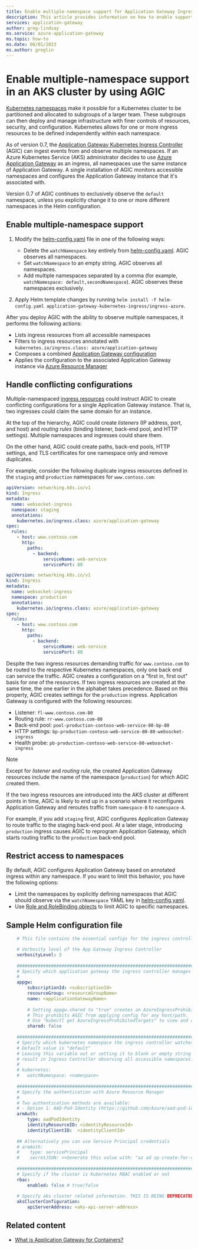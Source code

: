 ```yaml
---
title: Enable multiple-namespace support for Application Gateway Ingress Controller
description: This article provides information on how to enable support for multiple namespaces in a Kubernetes cluster by using the Application Gateway Ingress Controller. 
services: application-gateway
author: greg-lindsay
ms.service: azure-application-gateway
ms.topic: how-to
ms.date: 08/01/2023
ms.author: greglin
---
```


# Enable multiple-namespace support in an AKS cluster by using AGIC

[Kubernetes namespaces](https://kubernetes.io/docs/concepts/overview/working-with-objects/namespaces/) make it possible for a Kubernetes cluster to be partitioned and allocated to subgroups of a larger team. These subgroups can then deploy and manage infrastructure with finer controls of resources, security, and configuration. Kubernetes allows for one or more ingress resources to be defined independently within each namespace.

As of version 0.7, the [Application Gateway Kubernetes Ingress Controller](https://github.com/Azure/application-gateway-kubernetes-ingress/blob/master/README.md) (AGIC) can ingest events from and observe multiple namespaces. If an Azure Kubernetes Service (AKS) administrator decides to use [Azure Application Gateway](https://azure.microsoft.com/services/application-gateway/) as an ingress, all namespaces use the same instance of Application Gateway. A single installation of AGIC monitors accessible namespaces and configures the Application Gateway instance that it's associated with.

Version 0.7 of AGIC continues to exclusively observe the `default` namespace, unless you explicitly change it to one or more different namespaces in the Helm configuration.

## Enable multiple-namespace support

1. Modify the [helm-config.yaml](#sample-helm-configuration-file) file in one of the following ways:

   - Delete the `watchNamespace` key entirely from [helm-config.yaml](#sample-helm-configuration-file). AGIC observes all namespaces.
   - Set `watchNamespace` to an empty string. AGIC observes all namespaces.
   - Add multiple namespaces separated by a comma (for example, `watchNamespace: default,secondNamespace`). AGIC observes these namespaces exclusively.
2. Apply Helm template changes by running `helm install -f helm-config.yaml application-gateway-kubernetes-ingress/ingress-azure`.

After you deploy AGIC with the ability to observe multiple namespaces, it performs the following actions:

- Lists ingress resources from all accessible namespaces
- Filters to ingress resources annotated with `kubernetes.io/ingress.class: azure/application-gateway`
- Composes a combined [Application Gateway configuration](https://github.com/Azure/azure-sdk-for-go/blob/37f3f4162dfce955ef5225ead57216cf8c1b2c70/services/network/mgmt/2016-06-01/network/models.go#L1710-L1744)
- Applies the configuration to the associated Application Gateway instance via [Azure Resource Manager](../azure-resource-manager/management/overview.md)

## Handle conflicting configurations

Multiple-namespaced [ingress resources](https://kubernetes.io/docs/concepts/services-networking/ingress/#the-ingress-resource) could instruct AGIC to create conflicting configurations for a single Application Gateway instance. That is, two ingresses could claim the same domain for an instance.

At the top of the hierarchy, AGIC could create *listeners* (IP address, port, and host) and *routing rules* (binding listener, back-end pool, and HTTP settings). Multiple namespaces and ingresses could share them.

On the other hand, AGIC could create paths, back-end pools, HTTP settings, and TLS certificates for one namespace only and remove duplicates.

For example, consider the following duplicate ingress resources defined in the `staging` and `production` namespaces for `www.contoso.com`:

```yaml
apiVersion: networking.k8s.io/v1
kind: Ingress
metadata:
  name: websocket-ingress
  namespace: staging
  annotations:
    kubernetes.io/ingress.class: azure/application-gateway
spec:
  rules:
    - host: www.contoso.com
      http:
        paths:
          - backend:
              serviceName: web-service
              servicePort: 80
```

```yaml
apiVersion: networking.k8s.io/v1
kind: Ingress
metadata:
  name: websocket-ingress
  namespace: production
  annotations:
    kubernetes.io/ingress.class: azure/application-gateway
spec:
  rules:
    - host: www.contoso.com
      http:
        paths:
          - backend:
              serviceName: web-service
              servicePort: 80
```

Despite the two ingress resources demanding traffic for `www.contoso.com` to be routed to the respective Kubernetes namespaces, only one back end can service the traffic. AGIC creates a configuration on a "first in, first out" basis for one of the resources. If two ingress resources are created at the same time, the one earlier in the alphabet takes precedence. Based on this property, AGIC creates settings for the `production` ingress. Application Gateway is configured with the following resources:

- Listener: `fl-www.contoso.com-80`
- Routing rule: `rr-www.contoso.com-80`
- Back-end pool: `pool-production-contoso-web-service-80-bp-80`
- HTTP settings: `bp-production-contoso-web-service-80-80-websocket-ingress`
- Health probe: `pb-production-contoso-web-service-80-websocket-ingress`

> [!NOTE]
> Except for *listener* and *routing rule*, the created Application Gateway resources include the name of the namespace (`production`) for which AGIC  created them.

If the two ingress resources are introduced into the AKS cluster at different points in time, AGIC is likely to end up in a scenario where it reconfigures Application Gateway and reroutes traffic from `namespace-B` to `namespace-A`.

For example, if you add `staging` first, AGIC configures Application Gateway to route traffic to the staging back-end pool. At a later stage, introducing `production` ingress causes AGIC to reprogram Application Gateway, which starts routing traffic to the `production` back-end pool.

## Restrict access to namespaces

By default, AGIC configures Application Gateway based on annotated ingress within any namespace. If you want to limit this behavior, you have the following options:

- Limit the namespaces by explicitly defining namespaces that AGIC should observe via the `watchNamespace` YAML key in [helm-config.yaml](#sample-helm-configuration-file).
- Use [Role and RoleBinding objects](/azure/aks/azure-ad-rbac) to limit AGIC to specific namespaces.

## Sample Helm configuration file

```yaml
    # This file contains the essential configs for the ingress controller helm chart

    # Verbosity level of the App Gateway Ingress Controller
    verbosityLevel: 3
    
    ################################################################################
    # Specify which application gateway the ingress controller manages
    #
    appgw:
        subscriptionId: <subscriptionId>
        resourceGroup: <resourceGroupName>
        name: <applicationGatewayName>
    
        # Setting appgw.shared to "true" creates an AzureIngressProhibitedTarget CRD.
        # This prohibits AGIC from applying config for any host/path.
        # Use "kubectl get AzureIngressProhibitedTargets" to view and change this.
        shared: false
    
    ################################################################################
    # Specify which kubernetes namespace the ingress controller watches
    # Default value is "default"
    # Leaving this variable out or setting it to blank or empty string would
    # result in Ingress Controller observing all accessible namespaces.
    #
    # kubernetes:
    #   watchNamespace: <namespace>
    
    ################################################################################
    # Specify the authentication with Azure Resource Manager
    #
    # Two authentication methods are available:
    # - Option 1: AAD-Pod-Identity (https://github.com/Azure/aad-pod-identity)
    armAuth:
        type: aadPodIdentity
        identityResourceID: <identityResourceId>
        identityClientID:  <identityClientId>
    
    ## Alternatively you can use Service Principal credentials
    # armAuth:
    #    type: servicePrincipal
    #    secretJSON: <<Generate this value with: "az ad sp create-for-rbac --subscription <subscription-uuid> --role Contributor --sdk-auth | base64 -w0" >>
    
    ################################################################################
    # Specify if the cluster is Kubernetes RBAC enabled or not
    rbac:
        enabled: false # true/false
    
    # Specify aks cluster related information. THIS IS BEING DEPRECATED.
    aksClusterConfiguration:
        apiServerAddress: <aks-api-server-address>
```

## Related content

- [What is Application Gateway for Containers?](for-containers/overview.md)
